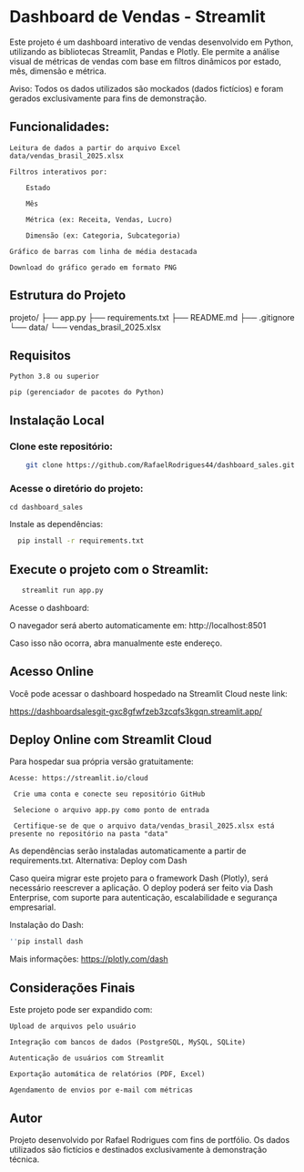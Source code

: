 # Dashboard de Vendas - Streamlit

Este projeto é um dashboard interativo de vendas desenvolvido em Python, utilizando as bibliotecas Streamlit, Pandas e Plotly. Ele permite a análise visual de métricas de vendas com base em filtros dinâmicos por estado, mês, dimensão e métrica.

Aviso: Todos os dados utilizados são mockados (dados fictícios) e foram gerados exclusivamente para fins de demonstração.

## Funcionalidades: 

    Leitura de dados a partir do arquivo Excel data/vendas_brasil_2025.xlsx

    Filtros interativos por:

        Estado

        Mês

        Métrica (ex: Receita, Vendas, Lucro)

        Dimensão (ex: Categoria, Subcategoria)

    Gráfico de barras com linha de média destacada

    Download do gráfico gerado em formato PNG

## Estrutura do Projeto

projeto/
├── app.py
├── requirements.txt
├── README.md
├── .gitignore
└── data/
    └── vendas_brasil_2025.xlsx

## Requisitos

    Python 3.8 ou superior

    pip (gerenciador de pacotes do Python)

## Instalação Local

### Clone este repositório:

```bash
    git clone https://github.com/RafaelRodrigues44/dashboard_sales.git
```
 
### Acesse o diretório do projeto:

    cd dashboard_sales

  Instale as dependências:

  ```bash
    pip install -r requirements.txt
  ```

## Execute o projeto com o Streamlit:

```Bash
   streamlit run app.py
```
   
  Acesse o dashboard:

  O navegador será aberto automaticamente em: http://localhost:8501

  Caso isso não ocorra, abra manualmente este endereço.

## Acesso Online

Você pode acessar o dashboard hospedado na Streamlit Cloud neste link:

  https://dashboardsalesgit-gxc8gfwfzeb3zcqfs3kgqn.streamlit.app/
  
## Deploy Online com Streamlit Cloud

Para hospedar sua própria versão gratuitamente:

    Acesse: https://streamlit.io/cloud

     Crie uma conta e conecte seu repositório GitHub

     Selecione o arquivo app.py como ponto de entrada

     Certifique-se de que o arquivo data/vendas_brasil_2025.xlsx está presente no repositório na pasta "data"

As dependências serão instaladas automaticamente a partir de requirements.txt.
Alternativa: Deploy com Dash

Caso queira migrar este projeto para o framework Dash (Plotly), será necessário reescrever a aplicação. O deploy poderá ser feito via Dash Enterprise, com suporte para autenticação, escalabilidade e segurança empresarial.

Instalação do Dash:

```Bash
''pip install dash
```

Mais informações: https://plotly.com/dash

## Considerações Finais

Este projeto pode ser expandido com:

    Upload de arquivos pelo usuário

    Integração com bancos de dados (PostgreSQL, MySQL, SQLite)

    Autenticação de usuários com Streamlit

    Exportação automática de relatórios (PDF, Excel)

    Agendamento de envios por e-mail com métricas

## Autor

Projeto desenvolvido por Rafael Rodrigues com fins de portfólio.
Os dados utilizados são fictícios e destinados exclusivamente à demonstração técnica.


